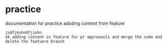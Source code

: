 # practice 
documentation for practice
adsding content from feature
```
jsdfjkshndfjiohn
ok adding content in feature for pr approvauls and merge the code and delete the featuere branch
```

